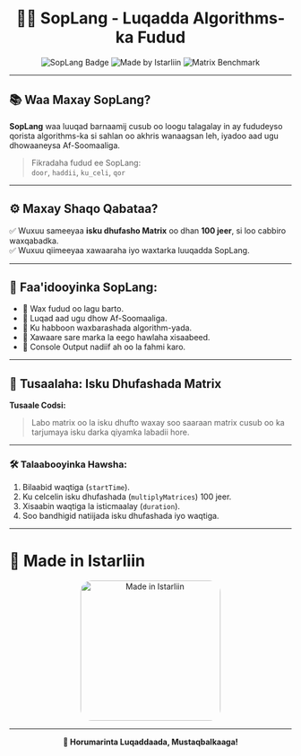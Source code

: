 <h1 align="center">👩‍💻 SopLang - Luqadda Algorithms-ka Fudud</h1>

<p align="center">
  <img src="https://img.shields.io/badge/Language-SopLang-blueviolet?style=for-the-badge" alt="SopLang Badge"/>
  <img src="https://img.shields.io/badge/Made%20by-Istarliin-green?style=for-the-badge" alt="Made by Istarliin"/>
  <img src="https://img.shields.io/badge/Matrix%20Benchmark-100x-orange?style=for-the-badge" alt="Matrix Benchmark"/>
</p>

---

## 📚 Waa Maxay SopLang?

**SopLang** waa luuqad barnaamij cusub oo loogu talagalay in ay fududeyso qorista algorithms-ka si sahlan oo akhris wanaagsan leh, iyadoo aad ugu dhowaaneysa Af-Soomaaliga.

> Fikradaha fudud ee SopLang:  
> `door`, `haddii`, `ku_celi`, `qor`

---

## ⚙️ Maxay Shaqo Qabataa?

✅ Wuxuu sameeyaa **isku dhufasho Matrix** oo dhan **100 jeer**, si loo cabbiro waxqabadka.  
✅ Wuxuu qiimeeyaa xawaaraha iyo waxtarka luuqadda SopLang.

---

## 🌟 Faa'idooyinka SopLang:

- 🔹 Wax fudud oo lagu barto.
- 🔹 Luqad aad ugu dhow Af-Soomaaliga.
- 🔹 Ku habboon waxbarashada algorithm-yada.
- 🔹 Xawaare sare marka la eego hawlaha xisaabeed.
- 🔹 Console Output nadiif ah oo la fahmi karo.

---

## 🧮 Tusaalaha: Isku Dhufashada Matrix

**Tusaale Codsi:**  
> Labo matrix oo la isku dhufto waxay soo saaraan matrix cusub oo ka tarjumaya isku darka qiyamka labadii hore.

---

### 🛠️ Talaabooyinka Hawsha:

1. Bilaabid waqtiga (`startTime`).
2. Ku celcelin isku dhufashada (`multiplyMatrices`) 100 jeer.
3. Xisaabin waqtiga la isticmaalay (`duration`).
4. Soo bandhigid natiijada isku dhufashada iyo waqtiga.

---

# 🎨 Made in Istarliin

<p align="center">
  <img src="./images/istarliin.png" alt="Made in Istarliin" width="250px" style="border-radius: 20px;"/>
</p>

---

<p align="center">
  <b>💖 Horumarinta Luqaddaada, Mustaqbalkaaga!</b>
</p>

